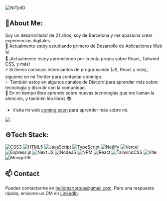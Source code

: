 ![NiTjnID](https://github.com/mariorous/mariorous/assets/67478429/0d6bbc82-a6a0-4194-abe4-084901c4da5b)

## 👋About Me:

Soy un desarrollador de 21 años, soy de Barcelona y me apasiona crear experiencias digitales. <br>
🔭 Actualmente estoy estudiando primero de Desarrollo de Aplicaciones Web 💻 <br>
🌱 ¡Actualmente estoy aprendiendo por cuenta propia sobre React, Tailwind CSS, y más! <br>
⚡ Si tienes consejos interesantes de programación (JS, React y más), sigueme en mi Twitter para contactar conmigo. <br>
✨ También estoy en algunos canales de Discord para aprender más sobre tecnología y discutir con la comunidad. <br>
💖 En mi tiempo libre aprendo sobre nuevas tecnologías que me llaman la atención, y también leo libros 📚

- Visita mi web [coming soon](url) para aprender más sobre mi.

[![](https://visitcount.itsvg.in/api?id=harsh12codes&icon=0&color=0)](https://visitcount.itsvg.in) 

 ## ⚙Tech Stack:
![CSS3](https://img.shields.io/badge/css3-%231572B6.svg?style=flat&logo=css3&logoColor=white) ![HTML5](https://img.shields.io/badge/html5-%23E34F26.svg?style=flat&logo=html5&logoColor=white) ![JavaScript](https://img.shields.io/badge/javascript-%23323330.svg?style=flat&logo=javascript&logoColor=%23F7DF1E) ![TypeScript](https://img.shields.io/badge/typescript-%23007ACC.svg?style=flat&logo=typescript&logoColor=white) ![Netlify](https://img.shields.io/badge/netlify-%23000000.svg?style=flat&logo=netlify&logoColor=#00C7B7) ![Vercel](https://img.shields.io/badge/vercel-%23000000.svg?style=flat&logo=vercel&logoColor=white)  ![Express.js](https://img.shields.io/badge/express.js-%23404d59.svg?style=flat&logo=express&logoColor=%2361DAFB) ![Next JS](https://img.shields.io/badge/Next-black?style=flat&logo=next.js&logoColor=white) ![NodeJS](https://img.shields.io/badge/node.js-6DA55F?style=flat&logo=node.js&logoColor=white) ![NPM](https://img.shields.io/badge/NPM-%23CB3837.svg?style=flat&logo=npm&logoColor=white) ![React](https://img.shields.io/badge/react-%2320232a.svg?style=flat&logo=react&logoColor=%2361DAFB) ![TailwindCSS](https://img.shields.io/badge/tailwindcss-%2338B2AC.svg?style=flat&logo=tailwind-css&logoColor=white) ![Vite](https://img.shields.io/badge/vite-%23646CFF.svg?style=flat&logo=vite&logoColor=white) ![MongoDB](https://img.shields.io/badge/MongoDB-%234ea94b.svg?style=flat&logo=mongodb&logoColor=white)

## 📫 Contact
Puedes contactarme en hellomariorous@gmail.com.
Para una respuesta rápida, envíame un DM en [LinkedIn](https://www.linkedin.com/in/emariors/). 

